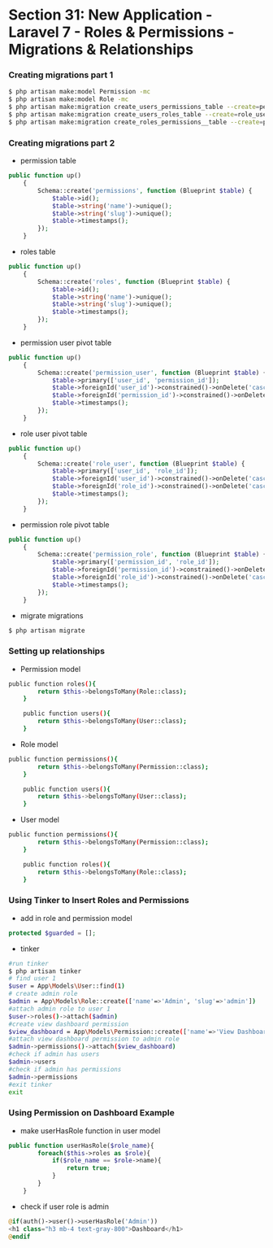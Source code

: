 # Section 31: New Application - Laravel 7 - Roles & Permissions - Migrations & Relationships

### Creating migrations part 1
```bash
$ php artisan make:model Permission -mc
$ php artisan make:model Role -mc
$ php artisan make:migration create_users_permissions_table --create=permission_user
$ php artisan make:migration create_users_roles_table --create=role_user
$ php artisan make:migration create_roles_permissions__table --create=permission_role
```

### Creating migrations part 2
+ permission table
```php
public function up()
    {
        Schema::create('permissions', function (Blueprint $table) {
            $table->id();
            $table->string('name')->unique();
            $table->string('slug')->unique();
            $table->timestamps();
        });
    }
```
+ roles table
```php
public function up()
    {
        Schema::create('roles', function (Blueprint $table) {
            $table->id();
            $table->string('name')->unique();
            $table->string('slug')->unique();
            $table->timestamps();
        });
    }
```
+ permission user pivot table
```php
public function up()
    {
        Schema::create('permission_user', function (Blueprint $table) {
            $table->primary(['user_id', 'permission_id']);
            $table->foreignId('user_id')->constrained()->onDelete('cascade');
            $table->foreignId('permission_id')->constrained()->onDelete('cascade');
            $table->timestamps();
        });
    }
```
+ role user pivot table
```php
public function up()
    {
        Schema::create('role_user', function (Blueprint $table) {
            $table->primary(['user_id', 'role_id']);
            $table->foreignId('user_id')->constrained()->onDelete('cascade');
            $table->foreignId('role_id')->constrained()->onDelete('cascade');
            $table->timestamps();
        });
    }
```
+ permission role pivot table
```php
public function up()
    {
        Schema::create('permission_role', function (Blueprint $table) {
            $table->primary(['permission_id', 'role_id']);
            $table->foreignId('permission_id')->constrained()->onDelete('cascade');
            $table->foreignId('role_id')->constrained()->onDelete('cascade');
            $table->timestamps();
        });
    }
```
+ migrate migrations
```bash
$ php artisan migrate
```

### Setting up relationships
+ Permission model
```bash
public function roles(){
        return $this->belongsToMany(Role::class);
    }

    public function users(){
        return $this->belongsToMany(User::class);
    }
```
+ Role model
```bash
public function permissions(){
        return $this->belongsToMany(Permission::class);
    }

    public function users(){
        return $this->belongsToMany(User::class);
    }
```
+ User model
```bash
public function permissions(){
        return $this->belongsToMany(Permission::class);
    }

    public function roles(){
        return $this->belongsToMany(Role::class);
    }
```

### Using Tinker to Insert Roles and Permissions
+ add in role and permission model
```php
protected $guarded = [];
```
+ tinker
```bash
#run tinker
$ php artisan tinker
# find user 1
$user = App\Models\User::find(1)
# create admin role
$admin = App\Models\Role::create(['name'=>'Admin', 'slug'=>'admin'])
#attach admin role to user 1
$user->roles()->attach($admin)
#create view dashboard permission
$view_dashboard = App\Models\Permission::create(['name'=>'View Dashboard', 'slug'=>'view-dashboard'])
#attach view dashboard permission to admin role
$admin->permissions()->attach($view_dashboard)
#check if admin has users
$admin->users
#check if admin has permissions
$admin->permissions
#exit tinker
exit
```

### Using Permission on Dashboard Example
+ make userHasRole function in user model
```php
public function userHasRole($role_name){
        foreach($this->roles as $role){
            if($role_name == $role->name){
                return true;
            }
        }
    }
```
+ check if user role is admin
```php
@if(auth()->user()->userHasRole('Admin'))
<h1 class="h3 mb-4 text-gray-800">Dashboard</h1>
@endif
```
